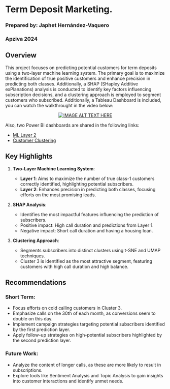 # Term Deposit Marketing.

### Prepared by: Japhet Hernández-Vaquero  
### Apziva 2024

## Overview

This project focuses on predicting potential customers for term deposits using a two-layer machine learning system. The primary goal is to maximize the identification of true positive customers and enhance precision in predicting both classes. Additionally, a SHAP (SHapley Additive exPlanations) analysis is conducted to identify key factors influencing subscription decisions, and a clustering approach is employed to segment customers who subscribed. Additionally, a Tableau Dashboard is included, you can watch the walkthrought in the video below:

<div align="center">
  <a href="https://www.youtube.com/watch?v=CzfJ8bHJGbQ">
    <img src="https://img.youtube.com/vi/CzfJ8bHJGbQ/0.jpg" alt="IMAGE ALT TEXT HERE">
  </a>
</div>

Also, two Power BI dashboards are shared in the following links:
* [ML Layer 2](https://github.com/JaphetHerzVaq/knvmZU6edHGjaMY/edit/main/README.md#:~:text=Term_Deposit_Marketing_Dashboard_ML_Layer2)
* [Customer Clustering](https://github.com/JaphetHerzVaq/knvmZU6edHGjaMY/edit/main/README.md#:~:text=Customer_clustering_dashboard)

## Key Highlights

1. **Two-Layer Machine Learning System**:
   - **Layer 1**: Aims to maximize the number of true class-1 customers correctly identified, highlighting potential subscribers.
   - **Layer 2**: Enhances precision in predicting both classes, focusing efforts on the most promising leads.

2. **SHAP Analysis**:
   - Identifies the most impactful features influencing the prediction of subscribers.
   - Positive impact: High call duration and predictions from Layer 1.
   - Negative impact: Short call duration and having a housing loan.

3. **Clustering Approach**:
   - Segments subscribers into distinct clusters using t-SNE and UMAP techniques.
   - Cluster 3 is identified as the most attractive segment, featuring customers with high call duration and high balance.

## Recommendations

### Short Term:
- Focus efforts on cold calling customers in Cluster 3.
- Emphasize calls on the 30th of each month, as conversions seem to double on this day.
- Implement campaign strategies targeting potential subscribers identified by the first prediction layer.
- Apply follow-up strategies on high-potential subscribers highlighted by the second prediction layer.

### Future Work:
- Analyze the content of longer calls, as these are more likely to result in subscriptions.
- Explore tools like Sentiment Analysis and Topic Analysis to gain insights into customer interactions and identify unmet needs.
